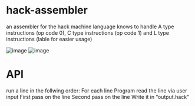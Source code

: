 # hack-assembler
an assembler for the hack machine language
knows to handle A type instructions (op code 0), C type instructions (op code 1) and L type instructions (lable for easier usage)
  

![image](https://user-images.githubusercontent.com/57526797/163774382-5a759c36-fd16-4d23-8d2e-7fa1caf56f4d.png)
![image](https://user-images.githubusercontent.com/57526797/163774626-958ad445-de89-405f-b08e-f82107f19610.png)

# API
run a line in the follwing order: 
For each line 
Program read the line via user input
First pass on the line
Second pass on the line 
Write it in “output.hack”
